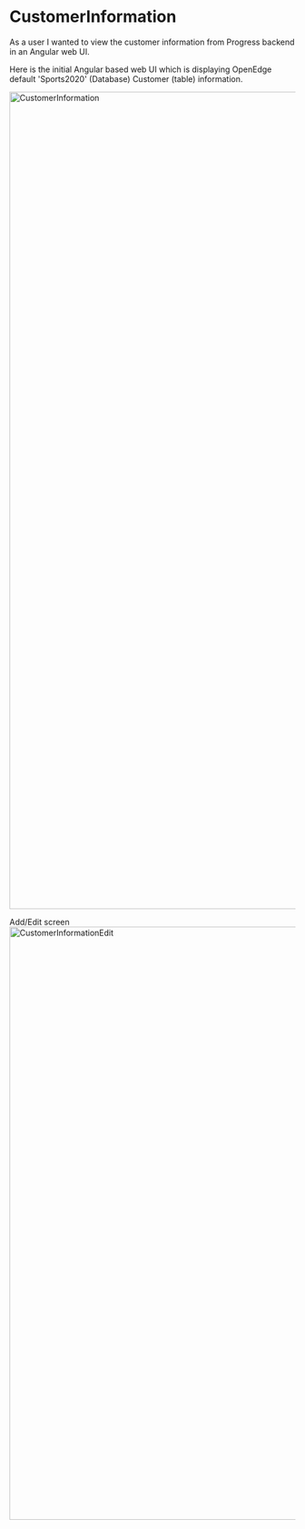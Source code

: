 # CustomerInformation

As a user I wanted to view the customer information from Progress backend in an Angular web UI.


Here is the initial Angular based web UI which is displaying OpenEdge default 'Sports2020' (Database) Customer (table) information.


<img width="1436" alt="CustomerInformation" src="https://github.com/ajithcl/CustomerInformation/assets/44773122/ef082f95-1439-4150-8923-6cb643c3397b">

Add/Edit screen
<img width="1042" alt="CustomerInformationEdit" src="https://github.com/ajithcl/CustomerInformation/assets/44773122/af26492e-7bfe-4e30-9069-ccc38a6f7c1a">
